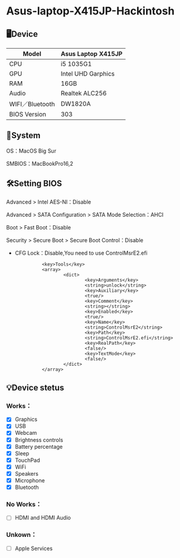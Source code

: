 # Asus-laptop-X415JP-Hackintosh

## 🖥️Device
| Model | Asus Laptop X415JP |
|------------|-------------------------------|
| CPU | i5 1035G1 |
| GPU | Intel UHD Garphics |
| RAM | 16GB |
| Audio | Realtek ALC256 |
| WIFI／Bluetooth | DW1820A |
| BIOS Version | 303 |

## 📀System
OS：MacOS Big Sur

SMBIOS：MacBookPro16,2

## 🛠️Setting BIOS
Advanced > Intel AES-NI：Disable

Advanced > SATA Configuration > SATA Mode Selection：AHCI

Boot > Fast Boot：Disable

Security > Secure Boot > Secure Boot Control：Disable

- CFG Lock：Disable,You need to use ControlMsrE2.efi

                <key>Tools</key>
                <array>
                        <dict>
                                <key>Arguments</key>
                                <string>unlock</string>
                                <key>Auxiliary</key>
                                <true/>
                                <key>Comment</key>
                                <string></string>
                                <key>Enabled</key>
                                <true/>
                                <key>Name</key>
                                <string>ControlMsrE2</string>
                                <key>Path</key>
                                <string>ControlMsrE2.efi</string>
                                <key>RealPath</key>
                                <false/>
                                <key>TextMode</key>
                                <false/>
                        </dict>
                </array>
## 💡Device stetus
### Works：
- [x] Graphics
- [x] USB
- [x] Webcam
- [x] Brightness controls
- [x] Battery percentage
- [x] Sleep
- [x] TouchPad
- [x] WiFi
- [x] Speakers
- [x] Microphone
- [x] Bluetooth
### No Works：
- [ ] HDMI and HDMI Audio
### Unkown：
- [ ] Apple Services
